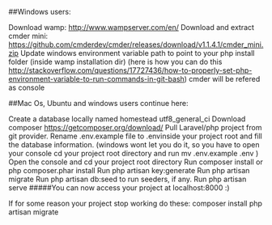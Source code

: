 ##Windows users:

Download wamp: http://www.wampserver.com/en/
Download and extract cmder mini: https://github.com/cmderdev/cmder/releases/download/v1.1.4.1/cmder_mini.zip
Update windows environment variable path to point to your php install folder (inside wamp installation dir) (here is how you can do this http://stackoverflow.com/questions/17727436/how-to-properly-set-php-environment-variable-to-run-commands-in-git-bash)
cmder will be refered as console

##Mac Os, Ubuntu and windows users continue here:

Create a database locally named homestead utf8_general_ci
Download composer https://getcomposer.org/download/
Pull Laravel/php project from git provider.
Rename .env.example file to .envinside your project root and fill the database information. (windows wont let you do it, so you have to open your console cd your project root directory and run mv .env.example .env )
Open the console and cd your project root directory
Run composer install or php composer.phar install
Run php artisan key:generate
Run php artisan migrate
Run php artisan db:seed to run seeders, if any.
Run php artisan serve
#####You can now access your project at localhost:8000 :)

If for some reason your project stop working do these:
composer install
php artisan migrate
